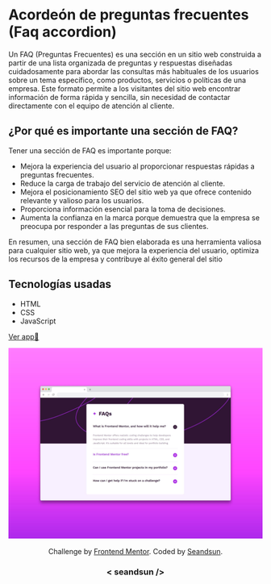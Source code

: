 # Acordeón de preguntas frecuentes (Faq accordion)

Un FAQ (Preguntas Frecuentes) es una sección en un sitio web construida a partir de una lista organizada de preguntas y respuestas diseñadas cuidadosamente para abordar las consultas más habituales de los usuarios sobre un tema específico, como productos, servicios o políticas de una empresa. Este formato permite a los visitantes del sitio web encontrar información de forma rápida y sencilla, sin necesidad de contactar directamente con el equipo de atención al cliente.

## ¿Por qué es importante una sección de FAQ?

Tener una sección de FAQ es importante porque:

- Mejora la experiencia del usuario al proporcionar respuestas rápidas a preguntas frecuentes.
- Reduce la carga de trabajo del servicio de atención al cliente.
- Mejora el posicionamiento SEO del sitio web ya que ofrece contenido relevante y valioso para los usuarios.
- Proporciona información esencial para la toma de decisiones.
- Aumenta la confianza en la marca porque demuestra que la empresa se preocupa por responder a las preguntas de sus clientes.

En resumen, una sección de FAQ bien elaborada es una herramienta valiosa para cualquier sitio web, ya que mejora la experiencia del usuario, optimiza los recursos de la empresa y contribuye al éxito general del sitio


## Tecnologías usadas

- HTML
- CSS
- JavaScript

[Ver app🔗](https://)

![faq accordion img demo](./assets/images/faq-accordion-img.jpg)

<div align="center">
  Challenge by <a href="https://www.frontendmentor.io?ref=challenge" target="_blank">Frontend Mentor</a>. 
  Coded by <a href="https://github.com/seandsun">Seandsun</a>.
</div>

 <h3 align="center">< seandsun /></h3>